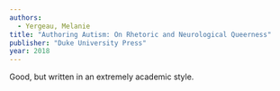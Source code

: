 ```yaml
---
authors:
  - Yergeau, Melanie
title: "Authoring Autism: On Rhetoric and Neurological Queerness"
publisher: "Duke University Press"
year: 2018
---
```


Good, but written in an extremely academic style.
